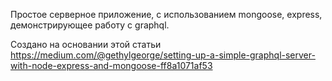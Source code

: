 Простое серверное приложение,  с использованием mongoose, express, демонстрирующее работу с graphql.

Создано на основании этой статьи https://medium.com/@gethylgeorge/setting-up-a-simple-graphql-server-with-node-express-and-mongoose-ff8a1071af53